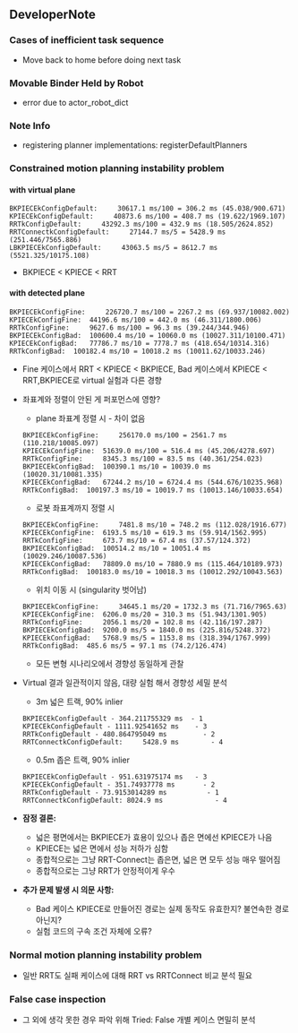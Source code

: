 ## DeveloperNote

### Cases of inefficient task sequence
* Move back to home before doing next task


### Movable Binder Held by Robot
* error due to actor_robot_dict


### Note Info
* registering planner implementations: registerDefaultPlanners


### Constrained motion planning instability problem
#### with virtual plane
```
BKPIECEkConfigDefault:     30617.1 ms/100 = 306.2 ms (45.038/900.671)
KPIECEkConfigDefault:     40873.6 ms/100 = 408.7 ms (19.622/1969.107)
RRTkConfigDefault:     43292.3 ms/100 = 432.9 ms (18.505/2624.852)
RRTConnectkConfigDefault:     27144.7 ms/5 = 5428.9 ms (251.446/7565.886)
LBKPIECEkConfigDefault:     43063.5 ms/5 = 8612.7 ms (5521.325/10175.108)
```
- BKPIECE < KPIECE < RRT

#### with detected plane
```
BKPIECEkConfigFine: 	226720.7 ms/100 = 2267.2 ms (69.937/10082.002)
KPIECEkConfigFine: 	44196.6 ms/100 = 442.0 ms (46.311/1800.006)
RRTkConfigFine: 	9627.6 ms/100 = 96.3 ms (39.244/344.946)
BKPIECEkConfigBad: 	100600.4 ms/10 = 10060.0 ms (10027.311/10100.471)
KPIECEkConfigBad: 	77786.7 ms/10 = 7778.7 ms (418.654/10314.316)
RRTkConfigBad: 	100182.4 ms/10 = 10018.2 ms (10011.62/10033.246)
```
  - Fine 케이스에서 RRT < KPIECE < BKPIECE, Bad 케이스에서 KPIECE < RRT,BKPIECE로 virtual 실험과 다른 경향
  - 좌표계와 정렬이 안된 게 퍼포먼스에 영향?
    - plane 좌표계 정렬 시 - 차이 없음
    ```
    BKPIECEkConfigFine: 	256170.0 ms/100 = 2561.7 ms (110.218/10085.097)
    KPIECEkConfigFine: 	51639.0 ms/100 = 516.4 ms (45.206/4278.697)
    RRTkConfigFine: 	8345.3 ms/100 = 83.5 ms (40.361/254.023)
    BKPIECEkConfigBad: 	100390.1 ms/10 = 10039.0 ms (10020.31/10081.335)
    KPIECEkConfigBad: 	67244.2 ms/10 = 6724.4 ms (544.676/10235.968)
    RRTkConfigBad: 	100197.3 ms/10 = 10019.7 ms (10013.146/10033.654)
    ```
    - 로봇 좌표계까지 정렬 시
    ```
    BKPIECEkConfigFine: 	7481.8 ms/10 = 748.2 ms (112.028/1916.677)
    KPIECEkConfigFine: 	6193.5 ms/10 = 619.3 ms (59.914/1562.995)
    RRTkConfigFine: 	673.7 ms/10 = 67.4 ms (37.57/124.372)
    BKPIECEkConfigBad: 	100514.2 ms/10 = 10051.4 ms (10029.246/10087.536)
    KPIECEkConfigBad: 	78809.0 ms/10 = 7880.9 ms (115.464/10189.973)
    RRTkConfigBad: 	100183.0 ms/10 = 10018.3 ms (10012.292/10043.563)
    ```
    - 위치 이동 시 (singularity 벗어남)
    ```
    BKPIECEkConfigFine: 	34645.1 ms/20 = 1732.3 ms (71.716/7965.63)
    KPIECEkConfigFine: 	6206.0 ms/20 = 310.3 ms (51.943/1301.905)
    RRTkConfigFine: 	2056.1 ms/20 = 102.8 ms (42.116/197.287)
    BKPIECEkConfigBad: 	9200.0 ms/5 = 1840.0 ms (225.816/5248.372)
    KPIECEkConfigBad: 	5768.9 ms/5 = 1153.8 ms (318.394/1767.999)
    RRTkConfigBad: 	485.6 ms/5 = 97.1 ms (74.2/126.474)
    ```
    - 모든 변형 시나리오에서 경향성 동일하게 관찰
 
  - Virtual 결과 일관적이지 않음, 대량 실험 해서 경향성 세밀 분석
    - 3m 넓은 트랙, 90% inlier
    ```
    BKPIECEkConfigDefault - 364.211755329 ms  - 1
    KPIECEkConfigDefault - 1111.92541652 ms    - 3
    RRTkConfigDefault - 480.864795049 ms         - 2
    RRTConnectkConfigDefault:     5428.9 ms        - 4
    ```
    - 0.5m 좁은 트랙, 90% inlier
    ```
    BKPIECEkConfigDefault - 951.631975174 ms   - 3
    KPIECEkConfigDefault - 351.74937778 ms       - 2
    RRTkConfigDefault - 73.9153014289 ms          - 1
    RRTConnectkConfigDefault: 8024.9 ms             - 4
    ```
  - **잠정 결론:**
    - 넓은 평면에서는 BKPIECE가 효용이 있으나 좁은 면에선 KPIECE가 나음
    - KPIECE는 넓은 면에서 성능 저하가 심함
    - 종합적으로는 그냥 RRT-Connect는 좁은면, 넓은 면 모두 성능 매우 떨어짐
    - 종합적으로는 그냥 RRT가 안정적이게 우수
    
  - **추가 문제 발생 시 의문 사항:**
    - Bad 케이스 KPIECE로 만들어진 경로는 실제 동작도 유효한지? 불연속한 경로 아닌지?
    - 실험 코드의 구속 조건 자체에 오류?
 
 
### Normal motion planning instability problem
- 일반 RRT도 실패 케이스에 대해 RRT vs RRTConnect 비교 분석 필요
 
 
### False case inspection
- 그 외에 생각 못한 경우 파악 위해 Tried: False 개별 케이스 면밀히 분석
 